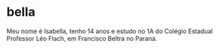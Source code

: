 # bella
Meu nome é Isabella, tenho 14 anos e estudo no 1A do Colégio Estadual Professor Léo Flach, em Francisco Beltra no Paraná.


